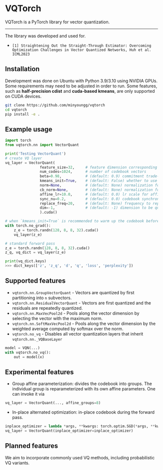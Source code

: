 # VQTorch 

VQTorch is a PyTorch library for vector quantization. 

---
The library was developed and used for.   
- `[1] Straightening Out the Straight-Through Estimator: Overcoming Optimization Challenges in Vector Quantized Networks, Huh et al. ICML2023`

## Installation
Development was done on Ubuntu with Python 3.9/3.10 using NVIDIA GPUs. Some requirements may need to be adjusted in order to run.
Some features, such as <b>half-precision cdist</b> and <b>cuda-based kmeans</b>, are only supported on CUDA devices.

```bash
git clone https://github.com/minyoungg/vqtorch
cd vqtorch
pip install -e .
```

## Example usage
```python
import torch
from vqtorch.nn import VectorQuant

print('Testing VectorQuant')
# create VQ layer
vq_layer = VectorQuant(
                feature_size=32,     # feature dimension corresponding to the vectors
                num_codes=1024,      # number of codebook vectors
                beta=0.98,           # (default: 0.9) commitment trade-off
                kmeans_init=True,    # (default: False) whether to use kmeans++ init
                norm=None,           # (default: None) normalization for the input vectors
                cb_norm=None,        # (default: None) normalization for codebook vectors
                affine_lr=10.0,      # (default: 0.0) lr scale for affine parameters
                sync_nu=0.2,         # (default: 0.0) codebook synchronization contribution
                replace_freq=20,     # (default: None) frequency to replace dead codes
                dim=-1,              # (default: -1) dimension to be quantized
                ).cuda()

# when `kmeans_init=True` is recommended to warm up the codebook before training
with torch.no_grad():
    z_e = torch.randn(128, 8, 8, 32).cuda()
    vq_layer(z_e)

# standard forward pass
z_e = torch.randn(128, 8, 8, 32).cuda()
z_q, vq_dict = vq_layer(z_e)

print(vq_dict.keys)
>>> dict_keys(['z', 'z_q', 'd', 'q', 'loss', 'perplexity'])
```

## Supported features
- `vqtorch.nn.GroupVectorQuant` - Vectors are quantized by first partitioning into `n` subvectors. 
- `vqtorch.nn.ResidualVectorQuant` - Vectors are first quantized and the residuals are repeatedly quantized.
- `vqtorch.nn.MaxVecPool2d` - Pools along the vector dimension by selecting the vector with the maximum norm.
- `vqtorch.nn.SoftMaxVecPool2d` - Pools along the vector dimension by the weighted average computed by softmax over the norm.
- `vqtorch.no_vq` - Disables all vector quantization layers that inherit `vqtorch.nn._VQBaseLayer`
```python
model = VQN(...)
with vqtorch.no_vq():
    out = model(x)
```

## Experimental features
- Group affine parameterization: divides the codebook into groups. The individual group is reparameterized with its own affine parameters. One can invoke it via 
```python
vq_layer = VectorQuant(..., affine_groups=8)
```
- In-place alternated optimization: in-place codebook during the forward pass. 
```python
inplace_optimizer = lambda *args, **kwargs: torch.optim.SGD(*args, **kwargs, lr=50.0, momentum=0.9)
vq_layer = VectorQuant(inplace_optimizer=inplace_optimizer)
```

## Planned features
We aim to incorporate commonly used VQ methods, including probabilistic VQ variants. 
